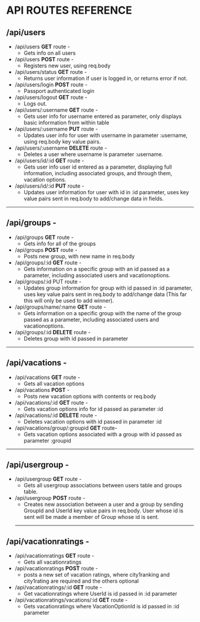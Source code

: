 # API ROUTES REFERENCE

## /api/users
* /api/users **GET** route - 
  * Gets info on all users
* /api/users **POST** route -
  * Registers new user, using req.body
* /api/users/status **GET** route - 
  * Returns user information if user is logged in, or returns error if not.
* /api/users/login **POST** route - 
  * Passport authenticated login
* /api/users/logout **GET** route -
  * Logs out.
* /api/users/:username **GET** route - 
  * Gets user info for username entered as parameter, only displays basic information from within table
* /api/users/:username **PUT** route - 
  * Updates user info for user with username in parameter :username, using req.body key value pairs.
* /api/users/:username **DELETE** route - 
  * Deletes a user where username is parameter :username.
* /api/users/id/:id **GET** route -
  * Gets user info user id entered as a parameter, displaying full information, including associated groups, and through them, vacation options.
* /api/users/id/:id **PUT** route -
  * Updates user information for user with id in :id parameter, uses key value pairs sent in req.body to add/change data in fields.
 ----------
 
## /api/groups -
* /api/groups **GET** route - 
  * Gets info for all of the groups
* /api/groups **POST** route - 
  * Posts new group, with new name in req.body
* /api/groups/:id **GET** route -
  * Gets information on a specific group with an id passed as a parameter, including associated users and vacationoptions.
* /api/groups/:id PUT route -
  * Updates group information for group with id passed in :id parameter, uses key value pairs sent in req.body to add/change data (This far this will only be used to add winner).
* /api/groups/name/:name **GET** route -
  * Gets information on a specific group with the name of the group passed as a parameter, including associated users and vacationoptions.
* /api/groups/:id **DELETE** route - 
  * Deletes group with id passed in parameter
 ----------
 
## /api/vacations -
* /api/vacations **GET** route -
  * Gets all vacation options
* /api/vacations **POST** -
  * Posts new vacation options with contents or req.body
* /api/vacations/:id **GET** route - 
  * Gets vacation options info for id passed as parameter :id
* /api/vacations/:id **DELETE** route -
  * Deletes vacation options with id passed in parameter :id
* /api/vacations/group/:groupid **GET** route-
  * Gets vacation options associated with a group with id passed as parameter :groupid
 ----------
 
## /api/usergroup -
* /api/usergroup **GET** route - 
  * Gets all usergroup associations between users table and groups table.
* /api/usergroup **POST** route -
  * Creates new association between a user and a group by sending GroupId and UserId key value pairs in req.body.  User whose id is sent will be made a member of Group whose id is sent.
   ----------

## /api/vacationratings - 
* /api/vacationratings **GET** route -
  * Gets all vacationratings
* /api/vacationratings **POST** route - 
  * posts a new set of vacation ratings, where city1ranking and city1rating are required and the others optional
* /api/vacationratings/:id **GET** route - 
  * Get vacationratings where UserId is id passed in :id parameter
* /api/vacationratings/vacations/:id **GET** route -
  * Gets vacationratings where VacationOptionId is id passed in :id parameter
 